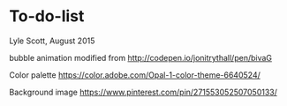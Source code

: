 # To-do-list
Lyle Scott, August 2015

bubble animation modified from
http://codepen.io/jonitrythall/pen/bivaG

Color palette
https://color.adobe.com/Opal-1-color-theme-6640524/

Background image
https://www.pinterest.com/pin/271553052507050133/
